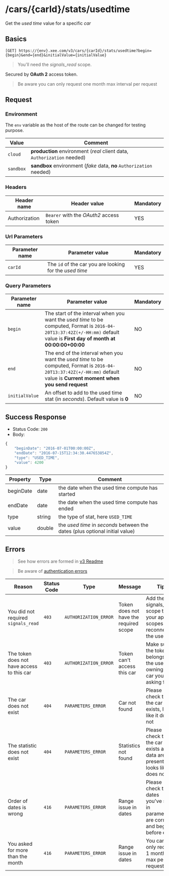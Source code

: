 # /cars/{carId}/stats/usedtime

Get the *used time* value for a specific *car*

## Basics

`[GET] https://{env}.xee.com/v3/cars/{carId}/stats/usedtime?begin={begin}&end={end}&initialValue={initialValue}`

> You'll need the *signals_read* scope.

Secured by **OAuth 2** access token.

> Be aware you can only request one month max interval per request

## Request

### Environment

The `env` variable as the host of the route can be changed for testing purpose.

|Value|Comment|
|---|---|
|`cloud`|**production** environment (*real* client data, `Authorization` needed)|
|`sandbox`|**sandbox** environment (*fake* data, **no** `Authorization` needed)|

### Headers

|Header name|Header value|Mandatory|
|---|---|---|
|Authorization|`Bearer` with the *OAuth2* access token|YES|

### Url Parameters

|Parameter name|Parameter value|Mandatory|
|---|---|---|
|`carId`|The `id` of the car you are looking for the *used time*|YES|

### Query Parameters

|Parameter name|Parameter value|Mandatory|
|---|---|---|
|`begin`|The start of the interval when you want the *used time* to be computed, Format is `2016-04-20T13:37:42Z(+/-HH:mm)` default value is **First day of month at 00:00:00+00:00**|NO|
|`end`|The end of the interval when you want the *used time* to be computed, Format is `2016-04-20T13:37:42Z(+/-HH:mm)` default value is **Current moment when you send request**|NO|
|`initialValue`|An offset to add to the used time stat (in *seconds*). Default value is **0**|NO|

## Success Response

- Status Code: `200`
- Body:

```javascript 
{
	"beginDate": "2016-07-01T00:00:00Z",
	"endDate": "2016-07-15T12:34:30.447653854Z",
	"type": "USED_TIME",
	"value": 4200
}
```

|Property|Type|Comment|
|---|---|---|
|beginDate|date|the date when the used time compute has started|
|endDate|date|the date when the used time compute has ended|
|type|string|the type of stat, here `USED_TIME`|
|value|double|the *used time* in *seconds* between the dates (plus optional initial value)|

## Errors

> See how errors are formed in [v3 Readme](../../README.md)

> Be aware of [authentication errors](../../auth/README.md)

|Reason|Status Code|Type|Message|Tip|
|---|---|---|---|---|
|You did not required `signals_read`|`403`|`AUTHORIZATION_ERROR`|Token does not have the required scope|Add the signals_read scope to your app scopes and reconnect the user|
|The token does not have access to this car|`403`|`AUTHORIZATION_ERROR`|Token can't access this car|Make sure the token belongs to the user owning the car you're asking for|
|The car does not exist|`404`|`PARAMETERS_ERROR`|Car not found|Please check that the car exists, looks like it does not|
|The statistic does not exist|`404`|`PARAMETERS_ERROR`|Statistics not found|Please check that the car exists and data are present, looks like it does not|
|Order of dates is wrong|`416`|`PARAMETERS_ERROR`|Range issue in dates|Please check the dates you've set in parameters are correct and begin is before end|
|You asked for more than the month|`416`|`PARAMETERS_ERROR`|Range issue in dates|You can only request 1 month max per request|